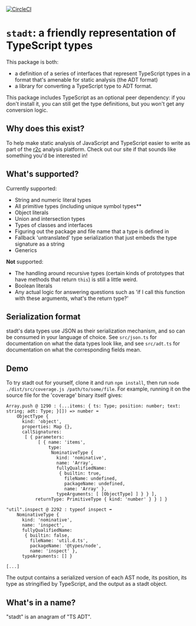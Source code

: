 [![CircleCI](https://circleci.com/gh/returntocorp/stadt/tree/master.svg?style=svg)](https://circleci.com/gh/returntocorp/stadt/tree/master)

# `stadt`: a friendly representation of TypeScript types

This package is both:

- a definition of a series of interfaces that represent TypeScript types in a
  format that's amenable for static analysis (the ADT format)
- a library for converting a TypeScript type to ADT format.

This package includes TypeScript as an optional peer dependency: if you don't
install it, you can still get the type definitions, but you won't get any
conversion logic.

## Why does this exist?

To help make static analysis of JavaScript and TypeScript easier to write as
part of the [r2c](https://returntocorp.com/) analysis platform. Check out our
site if that sounds like something you'd be interested in!

## What's supported?

Currently supported:

- String and numeric literal types
- All primitive types (including unique symbol types\*\*
- Object literals
- Union and intersection types
- Types of classes and interfaces
- Figuring out the package and file name that a type is defined in
- Fallback 'untranslated' type serialization that just embeds the type signature
  as a string
- Generics

**Not** supported:

- The handling around recursive types (certain kinds of prototypes that have
  methods that return `this`) is still a little weird.
- Boolean literals
- Any actual logic for answering questions such as 'if I call this function with
  these arguments, what's the return type?'

## Serialization format

stadt's data types use JSON as their serialization mechanism, and so can be
consumed in your language of choice. See `src/json.ts` for documentation on what
the data types look like, and see `src/adt.ts` for documentation on what the
corresponding fields mean.

## Demo

To try stadt out for yourself, clone it and run `npm install`, then run `node ./dist/src/coverage.js /path/to/some/file`. For example, running it on the
source file for the 'coverage' binary itself gives:

```
Array.push @ 1290 : (...items: { ts: Type; position: number; text: string; adt: Type; }[]) => number ➡
    ObjectType {
      kind: 'object',
      properties: Map {},
      callSignatures:
       [ { parameters:
            [ { name: 'items',
                type:
                 NominativeType {
                   kind: 'nominative',
                   name: 'Array',
                   fullyQualifiedName:
                    { builtin: true,
                      fileName: undefined,
                      packageName: undefined,
                      name: 'Array' },
                   typeArguments: [ [ObjectType] ] } } ],
           returnType: PrimitiveType { kind: 'number' } } ] }

"util".inspect @ 2292 : typeof inspect ➡
    NominativeType {
      kind: 'nominative',
      name: 'inspect',
      fullyQualifiedName:
       { builtin: false,
         fileName: 'util.d.ts',
         packageName: '@types/node',
         name: 'inspect' },
      typeArguments: [] }

[...]
```

The output contains a serialized version of each AST node, its position, its type as stringified by TypeScript, and the output as a stadt object.

## What's in a name?

"stadt" is an anagram of "TS ADT".
